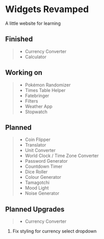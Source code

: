 Widgets Revamped
================

A little website for learning

Finished
--------

> - Currency Converter
> - Calculator

Working on
----------

> - Pokémon Randomizer
> - Times Table Helper
> - Fatebringer
> - Filters
> - Weather App
> - Stopwatch

Planned
-------

> - Coin Flipper
> - Translator
> - Unit Converter
> - World Clock / Time Zone Converter
> - Password Generator
> - Countdown Timer
> - Dice Roller
> - Colour Generator
> - Tamagotchi
> - Mood Light
> - Noise Generator

Planned Upgrades
----------------

> - Currency Converter

  1. Fix styling for currency select dropdown
